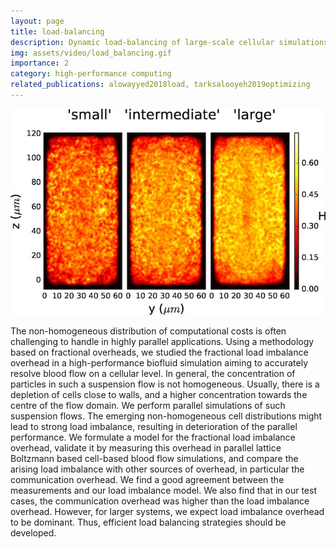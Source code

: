 ```yaml
---
layout: page
title: load-balancing
description: Dynamic load-balancing of large-scale cellular simulations
img: assets/video/load_balancing.gif
importance: 2
category: high-performance computing
related_publications: alowayyed2018load, tarksalooyeh2019optimizing
---
```


![Outline of the performance model.](/assets/img/projects/h_load_imbalance.jpg)

The non-homogeneous distribution of computational costs is often challenging to handle in highly parallel applications. Using a methodology based on fractional overheads, we studied the fractional load imbalance overhead in a high-performance biofluid simulation aiming to accurately resolve blood flow on a cellular level. In general, the concentration of particles in such a suspension flow is not homogeneous. Usually, there is a depletion of cells close to walls, and a higher concentration towards the centre of the flow domain. We perform parallel simulations of such suspension flows. The emerging non-homogeneous cell distributions might lead to strong load imbalance, resulting in deterioration of the parallel performance. We formulate a model for the fractional load imbalance overhead, validate it by measuring this overhead in parallel lattice Boltzmann based cell-based blood flow simulations, and compare the arising load imbalance with other sources of overhead, in particular the communication overhead. We find a good agreement between the measurements and our load imbalance model. We also find that in our test cases, the communication overhead was higher than the load imbalance overhead. However, for larger systems, we expect load imbalance overhead to be dominant. Thus, efficient load balancing strategies should be developed.